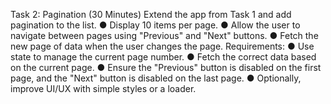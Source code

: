Task 2: Pagination (30 Minutes)
Extend the app from Task 1 and add pagination to the list.
● Display 10 items per page.
● Allow the user to navigate between pages using "Previous" and "Next" buttons.
● Fetch the new page of data when the user changes the page.
Requirements:
● Use state to manage the current page number.
● Fetch the correct data based on the current page.
● Ensure the "Previous" button is disabled on the first page, and the "Next" button is
disabled on the last page.
● Optionally, improve UI/UX with simple styles or a loader.